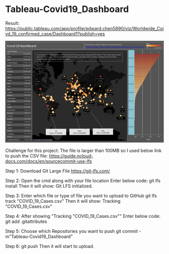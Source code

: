 # Tableau-Covid19_Dashboard

Result:
https://public.tableau.com/app/profile/edward.chen5890/viz/Worldwide_Coivd_19_confirmed_case/Dashboard1?publish=yes

![Alt text](<Dashboard 1.png>)

Challenge for this project:
The file is larger than 100MB so I used below link to push the CSV file:
https://guide.ncloud-docs.com/docs/en/sourcecommit-use-lfs

Step 1:
Download Git Large File
https://git-lfs.com/

Step 2:
Open the cmd along with your file location
Enter below code:
git lfs install
Then it will show:
Git LFS initialized.

Step 3:
Enter which file or type of file you want to upload to GitHub
git lfs track "COVID_19_Cases.csv"
Then it will show:
Tracking "COVID_19_Cases.csv"

Step 4:
After showing "Tracking "COVID_19_Cases.csv""
Enter below code:
git add .gitattributes

Step 5:
Choose which Repositories you want to push 
git commit -m"Tableau-Covid19_Dashboard"

Step 6:
git push
Then it will start to upload.

